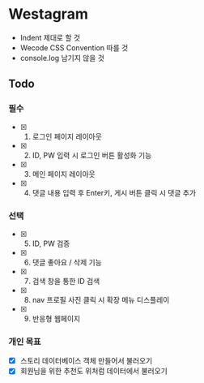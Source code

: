 # Westagram

- Indent 제대로 할 것
- Wecode CSS Convention 따를 것
- console.log 남기지 않을 것

## Todo

### 필수

- [x] 1. 로그인 페이지 레이아웃
- [x] 2. ID, PW 입력 시 로그인 버튼 활성화 기능
- [x] 3. 메인 페이지 레이아웃
- [x] 4. 댓글 내용 입력 후 Enter키, 게시 버튼 클릭 시 댓글 추가

### 선택

- [x] 5. ID, PW 검증
- [x] 6. 댓글 좋아요 / 삭제 기능
- [x] 7. 검색 창을 통한 ID 검색
- [x] 8. nav 프로필 사진 클릭 시 확장 메뉴 디스플레이
- [x] 9. 반응형 웹페이지

### 개인 목표

- [x] 스토리 데이터베이스 객체 만들어서 불러오기
- [x] 회원님을 위한 추천도 위처럼 데이터에서 불러오기
